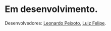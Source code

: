 # Em desenvolvimento.

Desenvolvedores: <a href="https://github.com/LeonardoPS39">Leonardo Peixoto<a>, <a href="https://github.com/FelipeSantos194">Luiz Felipe<a>.
